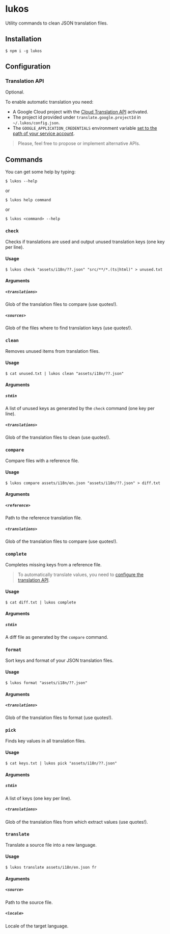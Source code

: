 # lukos

Utility commands to clean JSON translation files.

## Installation

    $ npm i -g lukos

## Configuration

### Translation API

Optional.

To enable automatic translation you need:

- A Google Cloud project with the [Cloud Translation API](https://console.cloud.google.com/apis/library/translate.googleapis.com) activated.
- The project id provided under `translate.google.projectId` in `~/.lukos/config.json`.
- The `GOOGLE_APPLICATION_CREDENTIALS` environment variable [set to the path of your service account](https://cloud.google.com/docs/authentication/getting-started#setting_the_environment_variable).

> Please, feel free to propose or implement alternative APIs.

## Commands

You can get some help by typing:

    $ lukos --help

or

    $ lukos help command

or

    $ lukos <command> --help

### `check`

Checks if translations are used and output unused translation keys (one key per line).

#### Usage

    $ lukos check "assets/i18n/??.json" "src/**/*.(ts|html)" > unused.txt

#### Arguments

##### `<translations>`

Glob of the translation files to compare (use quotes!).

##### `<sources>`

Glob of the files where to find translation keys (use quotes!).

### `clean`

Removes unused items from translation files.

#### Usage

    $ cat unused.txt | lukos clean "assets/i18n/??.json"

#### Arguments

##### `stdin`

A list of unused keys as generated by the `check` command (one key per line).

##### `<translations>`

Glob of the translation files to clean (use quotes!).

### `compare`

Compare files with a reference file.

#### Usage

    $ lukos compare assets/i18n/en.json "assets/i18n/??.json" > diff.txt

#### Arguments

##### `<reference>`

Path to the reference translation file.

##### `<translations>`

Glob of the translation files to compare (use quotes!).

### `complete`

Completes missing keys from a reference file.

> To automatically translate values, you need to [configure the translation API](#translation-api).

#### Usage

    $ cat diff.txt | lukos complete

#### Arguments

##### `stdin`

A diff file as generated by the `compare` command.

### `format`

Sort keys and format of your JSON translation files.

#### Usage

    $ lukos format "assets/i18n/??.json"

#### Arguments

##### `<translations>`

Glob of the translation files to format (use quotes!).

### `pick`

Finds key values in all translation files.

#### Usage

    $ cat keys.txt | lukos pick "assets/i18n/??.json"

#### Arguments

##### `stdin`

A list of keys (one key per line).

##### `<translations>`

Glob of the translation files from which extract values (use quotes!).

### `translate`

Translate a source file into a new language.

#### Usage

    $ lukos translate assets/i18n/en.json fr

#### Arguments

##### `<source>`

Path to the source file.

##### `<locale>`

Locale of the target language.
